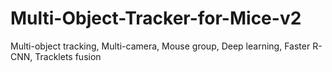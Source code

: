 # Multi-Object-Tracker-for-Mice-v2
Multi-object tracking, Multi-camera, Mouse group, Deep learning, Faster R-CNN, Tracklets fusion
